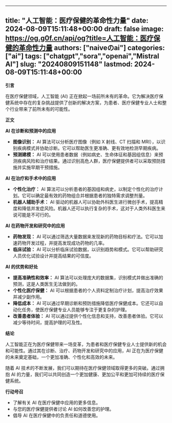 
---
title: "人工智能：医疗保健的革命性力量"
date: 2024-08-09T15:11:48+00:00
draft: false
image: https://og.g0f.cn/api/og?title=人工智能：医疗保健的革命性力量
authors: ["naiveのai"]
categories: ["ai"]
tags: ["chatgpt","sora","openai","Mistral AI"]
slug: "20240809151148"
lastmod: 2024-08-09T15:11:48+00:00
---
**引言**

在医疗保健领域，人工智能 (AI) 正在掀起一场前所未有的革命。它为解决医疗保健系统中存在的复杂挑战提供了创新的解决方案，为患者、医疗保健专业人士和整个行业带来了前所未有的可能性。

**正文**

**AI 在诊断和预测中的应用**

* **图像识别：** AI 算法可以分析医疗图像（例如 X 射线、CT 扫描和 MRI），以识别疾病模式并协助诊断。它可以帮助医生更准确、更有效地检测早期疾病。
* **预测建模：** AI 可以使用患者数据（例如病史、生命体征和基因组信息）来预测疾病风险和治疗结果。通过识别高危人群，医疗保健提供者可以采取预防措施并实施早期干预措施。

**AI 在治疗和手术中的应用**

* **个性化治疗：** AI 算法可以分析患者的基因组和病史，以制定个性化的治疗计划。它可以确定最有效的药物组合并根据患者的独特需求调整剂量。
* **机器人辅助手术：** AI 驱动的机器人可以协助外科医生进行微创手术，提高精度和降低并发症风险。机器人还可以执行复杂的手术，这对于人类外科医生来说可能是不可行的。

**AI 在药物开发和研究中的应用**

* **药物发现：** AI 可以通过筛选大量数据来发现新的药物目标和疗法。它可以加速药物开发过程，并提高发现成功药物的几率。
* **临床试验：** AI 可以分析临床试验数据，以识别趋势和模式。它可以帮助研究人员优化试验设计并提高结果的可信度。

**AI 的优势和好处**

* **提高准确性和效率：** AI 算法可以处理庞大的数据集，识别模式并做出准确的预测，这是人类医生无法做到的。
* **个性化医疗保健：** AI 可以根据患者的个人资料定制治疗计划，提高治疗效果并减少副作用。
* **降低成本：** AI 可以通过早期诊断和预防措施降低医疗保健成本。它还可以自动化任务，使医疗保健专业人员能够专注于更复杂的护理。
* **改善患者体验：** AI 可以通过提供个性化信息和支持，改善患者体验。它可以减少等待时间，提高护理的可及性。

**结论**

人工智能正在为医疗保健带来一场变革，为患者和医疗保健专业人士提供新的机会和可能性。通过其在诊断、治疗、药物开发和研究中的应用，AI 正在为医疗保健的未来奠定基础，一个更加准确、个性化和高效的未来。

随着 AI 技术的不断发展，我们可以期待在医疗保健领域取得更多的突破。通过拥抱 AI 的力量，我们可以共同创造一个更加健康、更加公平和更加可持续的医疗保健系统。

**行动号召**

* 了解有关 AI 在医疗保健中应用的更多信息。
* 与您的医疗保健提供者讨论 AI 如何改善您的护理。
* 倡导 AI 在医疗保健中的负责任和道德使用。